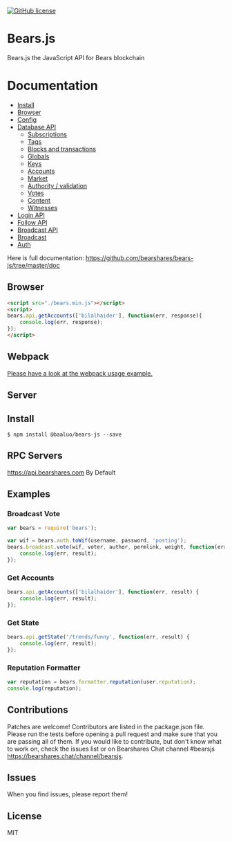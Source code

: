 [![GitHub license](https://img.shields.io/badge/license-MIT-blue.svg)](https://github.com/bearshares/bears-js/blob/master/LICENSE)

# Bears.js
Bears.js the JavaScript API for Bears blockchain

# Documentation

- [Install](https://github.com/bearshares/bears-js/tree/master/doc#install)
- [Browser](https://github.com/bearshares/bears-js/tree/master/doc#browser)
- [Config](https://github.com/bearshares/bears-js/tree/master/doc#config)
- [Database API](https://github.com/bearshares/bears-js/tree/master/doc#api)
    - [Subscriptions](https://github.com/bearshares/bears-js/tree/master/doc#subscriptions)
    - [Tags](https://github.com/bearshares/bears-js/tree/master/doc#tags)
    - [Blocks and transactions](https://github.com/bearshares/bears-js/tree/master/doc#blocks-and-transactions)
    - [Globals](https://github.com/bearshares/bears-js/tree/master/doc#globals)
    - [Keys](https://github.com/bearshares/bears-js/tree/master/doc#keys)
    - [Accounts](https://github.com/bearshares/bears-js/tree/master/doc#accounts)
    - [Market](https://github.com/bearshares/bears-js/tree/master/doc#market)
    - [Authority / validation](https://github.com/bearshares/bears-js/tree/master/doc#authority--validation)
    - [Votes](https://github.com/bearshares/bears-js/tree/master/doc#votes)
    - [Content](https://github.com/bearshares/bears-js/tree/master/doc#content)
    - [Witnesses](https://github.com/bearshares/bears-js/tree/master/doc#witnesses)
- [Login API](https://github.com/bearshares/bears-js/tree/master/doc#login)
- [Follow API](https://github.com/bearshares/bears-js/tree/master/doc#follow-api)
- [Broadcast API](https://github.com/bearshares/bears-js/tree/master/doc#broadcast-api)
- [Broadcast](https://github.com/bearshares/bears-js/tree/master/doc#broadcast)
- [Auth](https://github.com/bearshares/bears-js/tree/master/doc#auth)


Here is full documentation:
https://github.com/bearshares/bears-js/tree/master/doc


## Browser
```html
<script src="./bears.min.js"></script>
<script>
bears.api.getAccounts(['bilalhaider'], function(err, response){
    console.log(err, response);
});
</script>
```

## Webpack
[Please have a look at the webpack usage example.](https://github.com/bearshares/bears-js/blob/master/examples/webpack-example)

## Server
## Install
```
$ npm install @baaluo/bears-js --save
```

## RPC Servers
https://api.bearshares.com By Default<br/>

## Examples
### Broadcast Vote
```js
var bears = require('bears');

var wif = bears.auth.toWif(username, password, 'posting');
bears.broadcast.vote(wif, voter, author, permlink, weight, function(err, result) {
	console.log(err, result);
});
```

### Get Accounts
```js
bears.api.getAccounts(['bilalhaider'], function(err, result) {
	console.log(err, result);
});
```

### Get State
```js
bears.api.getState('/trends/funny', function(err, result) {
	console.log(err, result);
});
```

### Reputation Formatter
```js
var reputation = bears.formatter.reputation(user.reputation);
console.log(reputation);
```

## Contributions
Patches are welcome! Contributors are listed in the package.json file. Please run the tests before opening a pull request and make sure that you are passing all of them. If you would like to contribute, but don't know what to work on, check the issues list or on Bearshares Chat channel #bearsjs https://bearshares.chat/channel/bearsjs.

## Issues
When you find issues, please report them!

## License
MIT
